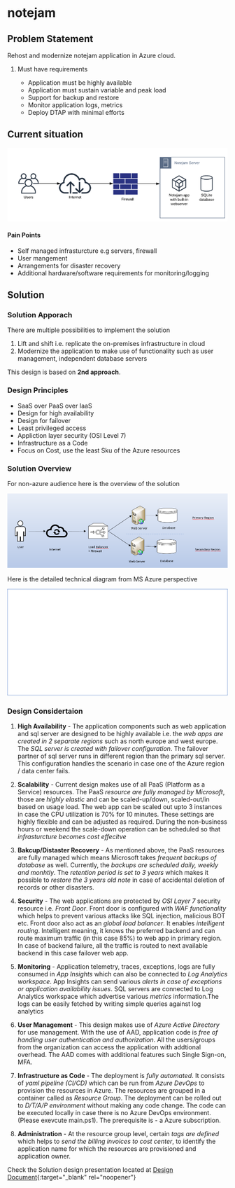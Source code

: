 # notejam
## Problem Statement

Rehost and modernize notejam application in Azure cloud.

1. Must have requirements

    - Application must be highly available
    - Application must sustain variable and peak load
    - Support for backup and restore
    - Monitor application logs, metrics
    - Deploy DTAP with minimal efforts

## Current situation

![Current Situation](/resources/currentsituation.png)

#### Pain Points

- Self managed infrasturcture e.g servers, firewall
- User mangement
- Arrangements for disaster recovery
- Additional hardware/software requirements for monitoring/logging

## Solution

### Solution Apporach

There are multiple possibilities to implement the solution

1. Lift and shift i.e. replicate the on-premises infrastructure in cloud
2. Modernize the application to make use of functionality such as user management, independent database servers

This design is based on **2nd approach**.

### Design Principles

- SaaS over PaaS over IaaS
- Design for high availability
- Design for failover
- Least privileged access
- Appliction layer security (OSI Level 7)
- Infrastructure as a Code
- Focus on Cost, use the least Sku of the Azure resources

### Solution Overview

For non-azure audience here is the overview of the solution

![General Solution](/resources/laymanview.png)

Here is the detailed technical diagram from MS Azure perspective

![Azure Solution](/resources/technicaldiagram.png)

### Design Considertaion

1. **High Availability** - The application components such as web application and sql server are designed to be highly available i.e. the *web apps are created in 2 separate regions* such as north europe and west europe. The *SQL server is created with failover configuration*. The failover partner of sql server runs in different region than the primary sql server. This configuration handles the scenario in case one of the Azure region / data center fails.

2. **Scalability** - Current design makes use of all PaaS (Platform as a Service) resources. The PaaS *resource are fully managed by Microsoft*, those are *highly elastic* and can be scaled-up/down, scaled-out/in based on usage load. The web app can be scaled out upto 3 instances in case the CPU utilization is 70% for 10 minutes. These settings are highly flexible and can be adjusted as required. During the non-business hours or weekend the scale-down operation can be scheduled so that *infrasturcture becomes cost effecitve*

3. **Bakcup/Distaster Recovery** - As mentioned above, the PaaS resources are fully managed which means Microsoft takes *frequent backups of database* as well. Currently, the *backups are scheduled daily, weekly and monhtly*. The *retention period is set to 3 years* which makes it possible to *restore the 3 years old note* in case of accidental deletion of records or other disasters.

4. **Security** - The web applications are protected by *OSI Layer 7* security resource i.e. *Front Door*. Front door is configured with *WAF functionality* which helps to prevent various attacks like SQL injection, malicious BOT etc. Front door also act as an *global load balancer*. It enables *intelligent routing*. Intelligent meaning, it knows the preferred backend and can route maximum traffic (in this case 85%) to web app in primary region. In case of backend failure, all the traffic is routed to next available backend in this case failover web app.

5. **Monitoring** - Application telemetry, traces, exceptions, logs are fully consumed in *App Insights* which can also be connected to *Log Analytics workspace*. App Insights can send various *alerts in case of exceptions or application availability issues*. SQL servers are connected to Log Analytics workspace which advertise various *metrics* information.The logs can be easily fetched by writing simple queries against log analytics

6. **User Management** - This design makes use of *Azure Active Directory* for use management. With the use of AAD, application code is *free of handling user authentication and authorization*. All the users/groups from the organization can access the application with addtional overhead. The AAD comes with additional features such Single Sign-on, MFA.

7. **Infrastructure as Code** - The deployment is *fully automated*. It consists of *yaml pipeline (CI/CD)* which can be run from *Azure DevOps* to provision the resources in Azure. The resources are grouped in a container called as *Resource Group*. The deployment can be rolled out to *D/T/A/P environment* without making any code change. The code can be executed locally in case there is no Azure DevOps environment. (Please exevcute main.ps1). The prerequisite is - a Azure subscription.

8. **Administration** - At the resource group level, certain *tags are defined* which helps to *send the billing invoices to cost center*, to identify the application name for which the resources are provisioned and application owner.

Check the Solution design presentation located at [Design Document](/Documentation/notejam.pptx){:target="_blank" rel="noopener"}
